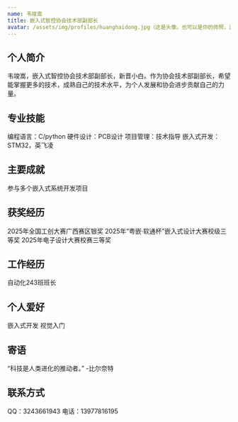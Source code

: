 ```yaml
---
name: 韦竣嵩
title: 嵌入式智控协会技术部副部长
avatar: /assets/img/profiles/huanghaidong.jpg（这是头像，也可以是你的帅照，这个发给我就行）
---
```


## 个人简介

韦竣嵩，嵌入式智控协会技术部副部长，新晋小白。作为协会技术部副部长，希望能掌握更多的技术，成熟自己的技术水平，为个人发展和协会进步贡献自己的力量。

## 专业技能

编程语言：C/python
硬件设计：PCB设计
项目管理：技术指导
嵌入式开发：STM32，英飞凌

## 主要成就

参与多个嵌入式系统开发项目

## 获奖经历

2025年全国工创大赛广西赛区银奖
2025年“粤嵌·软通杯”嵌入式设计大赛校级三等奖
2025年电子设计大赛校赛三等奖

## 工作经历

自动化243班班长

## 个人爱好

嵌入式开发
视觉入门

## 寄语

“科技是人类进化的推动者。” -比尔奈特

## 联系方式

QQ：3243661943
电话：13977816195